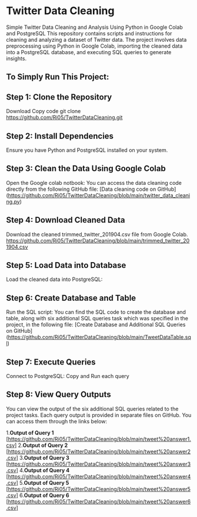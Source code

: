 # Twitter Data Cleaning

Simple Twitter Data Cleaning and Analysis Using Python in Google Colab and PostgreSQL
This repository contains scripts and instructions for cleaning and analyzing a dataset of Twitter data. The project involves data preprocessing using Python in Google Colab, importing the cleaned data into a PostgreSQL database, and executing SQL queries to generate insights.

## To Simply Run This Project:

## Step 1: Clone the Repository

Download
Copy code
git clone https://github.com/Ri05/TwitterDataCleaning.git

## Step 2: Install Dependencies

Ensure you have Python and PostgreSQL installed on your system.

## Step 3: Clean the Data Using Google Colab

Open the Google colab notbook: You can access the data cleaning code directly from the following GitHub file:
[Data cleaning code on GitHub]
(https://github.com/Ri05/TwitterDataCleaning/blob/main/twitter_data_cleaning.py)

## Step 4: Download Cleaned Data
Download the cleaned trimmed_twitter_201904.csv file from Google Colab.
https://github.com/Ri05/TwitterDataCleaning/blob/main/trimmed_twitter_201904.csv

## Step 5: Load Data into Database
Load the cleaned data into PostgreSQL:

## Step 6: Create Database and Table
Run the SQL script: You can find the SQL code to create the database and table, along with six additional SQL queries task which was specified in the project, in the following file:
[Create Database and Additional SQL Queries on GitHub]
(https://github.com/Ri05/TwitterDataCleaning/blob/main/TweetDataTable.sql)

## Step 7: Execute Queries
Connect to PostgreSQL: Copy and Run each query

## Step 8: View Query Outputs
You can view the output of the six additional SQL queries related to the project tasks.
Each query output is provided in separate files on GitHub.
You can access them through the links below:

1.**Output of Query 1** [https://github.com/Ri05/TwitterDataCleaning/blob/main/tweet%20answer1.csv]
2.**Output of Query 2** [https://github.com/Ri05/TwitterDataCleaning/blob/main/tweet%20answer2.csv]
3.**Output of Query 3** [https://github.com/Ri05/TwitterDataCleaning/blob/main/tweet%20answer3.csv]
4.**Output of Query 4** [https://github.com/Ri05/TwitterDataCleaning/blob/main/tweet%20answer4.csv]
5.**Output of Query 5** [https://github.com/Ri05/TwitterDataCleaning/blob/main/tweet%20answer5.csv]
6.**Output of Query 6** [https://github.com/Ri05/TwitterDataCleaning/blob/main/tweet%20answer6.csv]


